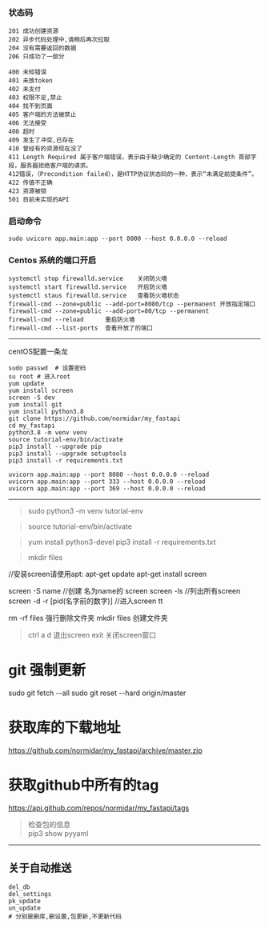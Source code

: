 

### 状态码

```
201 成功创建资源
202 异步代码处理中,请稍后再次拉取
204 没有需要返回的数据
206 只成功了一部分
```

```
400 未知错误
401 未放token
402 未支付
403 权限不足,禁止
404 找不到页面
405 客户端的方法被禁止
406 无法接受
408 超时
409 发生了冲突,已存在
410 曾经有的资源现在没了
411 Length Required 属于客户端错误，表示由于缺少确定的 Content-Length 首部字段，服务器拒绝客户端的请求。
412错误，（Precondition failed），是HTTP协议状态码的一种，表示“未满足前提条件”。
422 传值不正确
423 资源被锁
501 目前未实现的API
```

### 启动命令

```
sudo uvicorn app.main:app --port 8000 --host 0.0.0.0 --reload
```

### Centos 系统的端口开启

```
systemctl stop firewalld.service    关闭防火墙
systemctl start firewalld.service   开启防火墙
systemctl staus firewalld.service   查看防火墙状态
firewall-cmd --zone=public --add-port=8080/tcp --permanent 开放指定端口
firewall-cmd --zone=public --add-port=80/tcp --permanent
firewall-cmd --reload      重启防火墙
firewall-cmd --list-ports  查看开放了的端口
```

----------------------------------------------------------------
centOS配置一条龙
```
sudo passwd  # 设置密码
su root # 进入root
yum update
yum install screen
screen -S dev
yum install git
yum install python3.8
git clone https://github.com/normidar/my_fastapi
cd my_fastapi
python3.8 -m venv venv
source tutorial-env/bin/activate
pip3 install --upgrade pip
pip3 install --upgrade setuptools
pip3 install -r requirements.txt

uvicorn app.main:app --port 8080 --host 0.0.0.0 --reload
uvicorn app.main:app --port 333 --host 0.0.0.0 --reload
uvicorn app.main:app --port 369 --host 0.0.0.0 --reload
```


----------------------------------------------------------------
>sudo python3 -m venv tutorial-env 

>source tutorial-env/bin/activate 

>yum install python3-devel
>pip3 install -r requirements.txt 

>mkdir files

//安装screen请使用apt:
apt-get update
apt-get install screen

screen -S name  //创建 名为name的 screen
screen -ls  //列出所有screen
screen -d -r [pid(名字前的数字)]  //进入screen tt

rm -rf files 强行删除文件夹
mkdir files 创建文件夹

> ctrl a d 退出screen
> exit 关闭screen窗口

# git 强制更新
sudo git fetch --all
sudo git reset --hard origin/master

# 获取库的下载地址
https://github.com/normidar/my_fastapi/archive/master.zip

# 获取github中所有的tag
https://api.github.com/repos/normidar/my_fastapi/tags

> 检查包的信息<br>
pip3 show pyyaml



---------------

## 关于自动推送

```
del_db  
del_settings
pk_update
un_update
# 分别是删库,删设置,包更新,不更新代码
```
